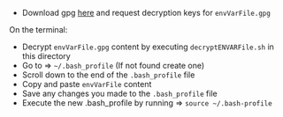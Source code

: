 - Download gpg [here](https://gpgtools.org/) and request decryption keys for `envVarFile.gpg`

On the terminal:
- Decrypt `envVarFile.gpg` content by executing `decryptENVARFile.sh` in this directory
- Go to => `~/.bash_profile` (If not found create one)
- Scroll down to the end of the `.bash_profile` file
- Copy and paste `envVarFile` content
- Save any changes you made to the `.bash_profile` file
- Execute the new .bash_profile by running => `source ~/.bash-profile`